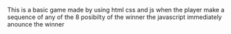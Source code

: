 <p>This is a basic game made by using html css and js when the player make a sequence of any of the 8 posibilty of the winner the javascript immediately anounce the winner </p>
